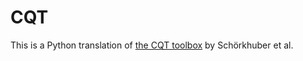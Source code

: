 # CQT
This is a Python translation of [the CQT toolbox](http://www.cs.tut.fi/sgn/arg/CQT/) by Schörkhuber et al.



